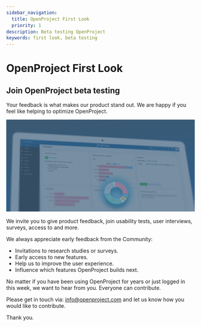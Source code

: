 ```yaml
---
sidebar_navigation:
  title: OpenProject First Look
  priority: 1
description: Beta testing OpenProject
keywords: first look, beta testing
---
```

# OpenProject First Look

## Join OpenProject beta testing

Your feedback is what makes our product stand out. We are happy if you feel like helping to optimize OpenProject.

![OpenProject first look beta testing](openproject-first-look-beta-testing.jpg)

We invite you to give product feedback, join usability tests, user interviews, surveys, access to and more.

We always appreciate early feedback from the Community:

* Invitations to research studies or surveys.
* Early access to new features.
* Help us to improve the user experience.
* Influence which features OpenProject builds next.

No matter if you have been using OpenProject for years or just logged in this week, we want to hear from you. Everyone can contribute.

Please get in touch via: [info@openproject.com](mailto:info@openproject.com) and let us know how you would like to contribute.

Thank you.
